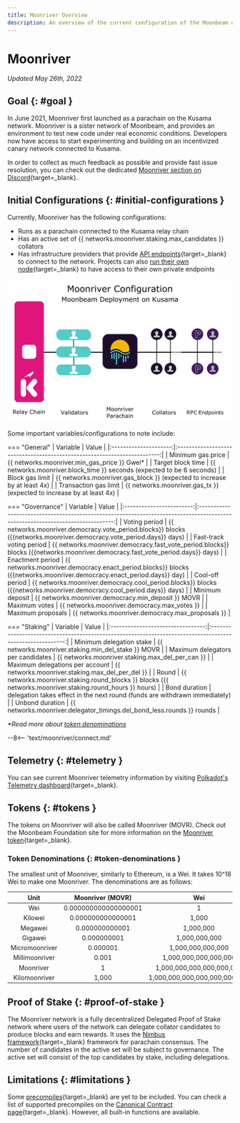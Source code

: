 ```yaml
---
title: Moonriver Overview
description: An overview of the current configuration of the Moonbeam deployment on Kusama, Moonriver, and information on how to start building on it using Solidity.
---
```


# Moonriver

_Updated May 26th, 2022_

## Goal {: #goal } 

In June 2021, Moonriver first launched as a parachain on the Kusama network. Moonriver is a sister network of Moonbeam, and provides an environment to test new code under real economic conditions. Developers now have access to start experimenting and building on an incentivized canary network connected to Kusama. 

In order to collect as much feedback as possible and provide fast issue resolution, you can check out the dedicated [Moonriver section on Discord](https://discord.gg/5TaUvbRvgM){target=_blank}.

## Initial Configurations {: #initial-configurations } 

Currently, Moonriver has the following configurations:

- Runs as a parachain connected to the Kusama relay chain
- Has an active set of {{ networks.moonriver.staking.max_candidates }} collators
- Has infrastructure providers that provide [API endpoints](/builders/get-started/endpoints/){target=_blank} to connect to the network. Projects can also [run their own node](/node-operators/networks/run-a-node/){target=_blank} to have access to their own private endpoints

![Moonriver Diagram](/images/learn/platform/networks/moonriver-diagram.png)

Some important variables/configurations to note include:

=== "General"
    |       Variable        |                                  Value                                   |
    |:---------------------:|:------------------------------------------------------------------------:|
    |   Minimum gas price   |               {{ networks.moonriver.min_gas_price }} Gwei*               |
    |   Target block time   |  {{ networks.moonriver.block_time }} seconds (expected to be 6 seconds)  |
    |    Block gas limit    | {{ networks.moonriver.gas_block }} (expected to increase by at least 4x) |
    | Transaction gas limit |  {{ networks.moonriver.gas_tx }} (expected to increase by at least 4x)   |

=== "Governance"
    |         Variable         |                                                             Value                                                              |
    |:------------------------:|:------------------------------------------------------------------------------------------------------------------------------:|
    |      Voting period       |      {{ networks.moonriver.democracy.vote_period.blocks}} blocks ({{networks.moonriver.democracy.vote_period.days}} days)      |
    | Fast-track voting period | {{ networks.moonriver.democracy.fast_vote_period.blocks}} blocks ({{networks.moonriver.democracy.fast_vote_period.days}} days) |
    |     Enactment period     |     {{ networks.moonriver.democracy.enact_period.blocks}} blocks ({{networks.moonriver.democracy.enact_period.days}} day)      |
    |     Cool-off period      |      {{ networks.moonriver.democracy.cool_period.blocks}} blocks ({{networks.moonriver.democracy.cool_period.days}} days)      |
    |     Minimum deposit      |                                      {{ networks.moonriver.democracy.min_deposit }} MOVR                                       |
    |      Maximum votes       |                                          {{ networks.moonriver.democracy.max_votes }}                                          |
    |    Maximum proposals     |                                        {{ networks.moonriver.democracy.max_proposals }}                                        |

=== "Staking"
    |             Variable              |                                                   Value                                                   |
    |:---------------------------------:|:---------------------------------------------------------------------------------------------------------:|
    |     Minimum delegation stake      |                            {{ networks.moonriver.staking.min_del_stake }} MOVR                            |
    | Maximum delegators per candidates |                             {{ networks.moonriver.staking.max_del_per_can }}                              |
    |  Maximum delegations per account  |                             {{ networks.moonriver.staking.max_del_per_del }}                              |
    |               Round               | {{ networks.moonriver.staking.round_blocks }} blocks ({{ networks.moonriver.staking.round_hours }} hours) |
    |           Bond duration           |                delegation takes effect in the next round (funds are withdrawn immediately)                |
    |          Unbond duration          |                  {{ networks.moonriver.delegator_timings.del_bond_less.rounds }} rounds                   |

_*Read more about [token denominations](#token-denominations)_

--8<-- 'text/moonriver/connect.md'

## Telemetry {: #telemetry } 

You can see current Moonriver telemetry information by visiting [Polkadot's Telemetry dashboard](https://telemetry.polkadot.io/#list/0x401a1f9dca3da46f5c4091016c8a2f26dcea05865116b286f60f668207d1474b){target=_blank}.

## Tokens {: #tokens } 

The tokens on Moonriver will also be called Moonriver (MOVR). Check out the Moonbeam Foundation site for more information on the [Moonriver token](https://moonbeam.foundation/moonriver-token/){target=_blank}. 

### Token Denominations {: #token-denominations } 

The smallest unit of Moonriver, similarly to Ethereum, is a Wei. It takes 10^18 Wei to make one Moonriver. The denominations are as follows:

|      Unit      |   Moonriver (MOVR)   |              Wei              |
|:--------------:|:--------------------:|:-----------------------------:|
|      Wei       | 0.000000000000000001 |               1               |
|    Kilowei     |  0.000000000000001   |             1,000             |
|    Megawei     |    0.000000000001    |           1,000,000           |
|    Gigawei     |     0.000000001      |         1,000,000,000         |
| Micromoonriver |       0.000001       |       1,000,000,000,000       |
| Millimoonriver |        0.001         |     1,000,000,000,000,000     |
|   Moonriver    |          1           |   1,000,000,000,000,000,000   |
| Kilomoonriver  |        1,000         | 1,000,000,000,000,000,000,000 |

## Proof of Stake {: #proof-of-stake } 

The Moonriver network is a fully decentralized Delegated Proof of Stake network where users of the network can delegate collator candidates to produce blocks and earn rewards. It uses the [Nimbus framework](/learn/features/consensus/){target=_blank} framework for parachain consensus. The number of candidates in the active set will be subject to governance. The active set will consist of the top candidates by stake, including delegations. 

## Limitations {: #limitations } 

Some [precompiles](https://docs.klaytn.com/smart-contract/precompiled-contracts){target=_blank} are yet to be included. You can check a list of supported precompiles on the [Canonical Contract page](/builders/build/canonical-contracts/precompiles/){target=_blank}. However, all built-in functions are available.

